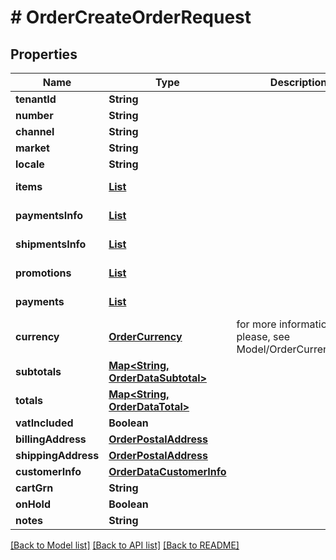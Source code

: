 # # OrderCreateOrderRequest


## Properties 


Name | Type | Description | Notes
------------ | ------------- | ------------- | -------------
**tenantId**| **String** |   |
**number**| **String** |   |
**channel**| **String** |   | [optional]
**market**| **String** |   |
**locale**| **String** |   |
**items**| [**List<OrderOrderDataItem>**](OrderOrderDataItem.md) |   | [default to new ArrayList<>()]
**paymentsInfo**| [**List<OrderDataPaymentInfo>**](OrderDataPaymentInfo.md) |   | [optional] [default to new ArrayList<>()]
**shipmentsInfo**| [**List<OrderDataShipmentInfo>**](OrderDataShipmentInfo.md) |   | [optional] [default to new ArrayList<>()]
**promotions**| [**List<OrderDataPromotionInfo>**](OrderDataPromotionInfo.md) |   | [optional] [default to new ArrayList<>()]
**payments**| [**List<CreateOrderRequestInitialPayment>**](CreateOrderRequestInitialPayment.md) |   | [optional] [default to new ArrayList<>()]
**currency**| [**OrderCurrency**](OrderCurrency.md) |  for more information please, see Model/OrderCurrency.php  | [default to OrderCurrency.XXX]
**subtotals**| [**Map<String, OrderDataSubtotal>**](OrderDataSubtotal.md) |   | [default to new HashMap<>()]
**totals**| [**Map<String, OrderDataTotal>**](OrderDataTotal.md) |   | [default to new HashMap<>()]
**vatIncluded**| **Boolean** |   |
**billingAddress**| [**OrderPostalAddress**](OrderPostalAddress.md) |   |
**shippingAddress**| [**OrderPostalAddress**](OrderPostalAddress.md) |   |
**customerInfo**| [**OrderDataCustomerInfo**](OrderDataCustomerInfo.md) |   |
**cartGrn**| **String** |   | [optional]
**onHold**| **Boolean** |   | [optional]
**notes**| **String** |   | [optional]


[[Back to Model list]](../../README.md#models) [[Back to API list]](../../README.md#endpoints) [[Back to README]](../../README.md)

